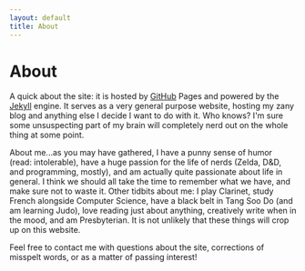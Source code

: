 ```yaml
---
layout: default
title: About
---
```

<h1>About</h1>

A quick about the site: it is hosted by <a href="https://github.com/">GitHub</a> Pages and powered by the <a href= "http://jekyllrb.com">Jekyll</a> engine. It serves as a very general purpose website, hosting my zany blog and anything else I decide I want to do with it. Who knows? I'm sure some unsuspecting part of my brain will completely nerd out on the whole thing at some point.

About me...as you may have gathered, I have a punny sense of humor (read: intolerable), have a huge passion for the life of nerds (Zelda, D&D, and programming, mostly), and am actually quite passionate about life in general. I think we should all take the time to remember what we have, and make sure not to waste it. Other tidbits about me: I play Clarinet, study French alongside Computer Science, have a black belt in Tang Soo Do (and am learning Judo), love reading just about anything, creatively write when in the mood, and am Presbyterian. It is not unlikely that these things will crop up on this website.

Feel free to contact me with questions about the site, corrections of misspelt words, or as a matter of passing interest!

